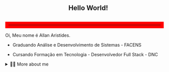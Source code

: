 <!--título-->
<div id="user-content-toc">
  <ul align="center">
    <summary><h2 style="display: inline-block">Hello World!</h2></summary>
</div>

<hr style="border: 10px solid red;">

<!-- Presentation -->
<p>
  Oi, Meu nome é Allan Aristides.

  - Graduando Análise e Desenvolvimento de Sistemas - FACENS

  - Cursando Formação em Tecnologia - Desenvolvedor Full Stack - DNC
</p>

<!-- Dropdown -->
<details>
  <summary>👨‍💻 More about me</summary>

  - 💬 Atualmente com 21 anos, resido no Brasil. Estou focando em me profissionalizar na área para conseguir me realocar no mercado de trabalho. Acredito que a plataforma do GitHub será uma ótima ferramenta para isso, pois me permite mostrar minhas habilidades e conhecimentos por meio do meu portfólio.

  - ⚡ Adoro estar em constante aprendizado, buscando sempre novos desafios. No meu tempo livre, gosto de assistir séries e filmes, ouvir música e conversar com amigos e familiares.

![Top Langs](https://github-readme-stats.vercel.app/api/top-langs/?username=Aristides05&layout=compact&theme=gotham)
